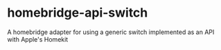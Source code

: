 # homebridge-api-switch
A homebridge adapter for using a generic switch implemented as an API with Apple's Homekit
